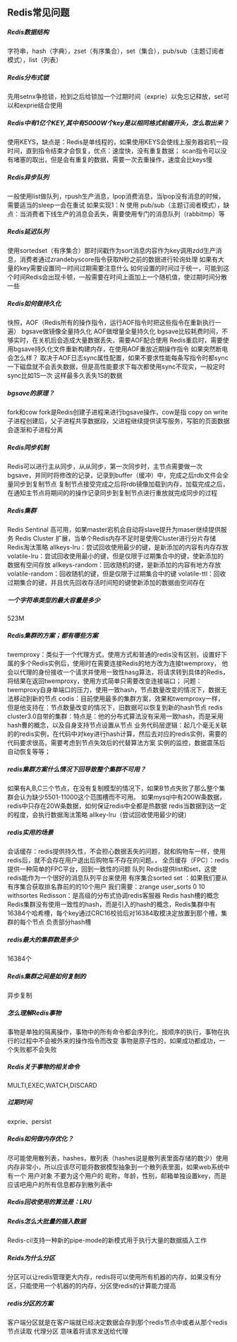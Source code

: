 ## Redis常见问题

##### Redis数据结构

字符串，hash（字典），zset（有序集合），set（集合），pub/sub（主题订阅者模式），list（列表）



##### Redis分布式锁

先用setnx争抢锁，抢到之后给锁加一个过期时间（exprie）以免忘记释放，set可以和exprie结合使用



##### Redis中有1亿个KEY,其中有5000W个key是以相同格式前缀开头，怎么取出来？

使用KEYS，缺点是：Redis是单线程的，如果使用KEYS会使线上服务器宕机一段时间，直到指令结束才会恢复，优点：速度快，没有重复数据；
scan指令可以没有堵塞的取出，但是会有重复的数据，需要一次去重操作，速度会比keys慢



##### Redis异步队列

一般使用list做队列，rpush生产消息，lpop消费消息，当lpop没有消息的时候，需要适当的sleep一会在重试
如果实现1：N 使用 pub/sub（主题订阅者模式），缺点：当消费者下线生产的消息会丢失，需要使用专门的消息队列（rabbitmp）等



##### Redis延迟队列

使用sortedset（有序集合）那时间戳作为sort消息内容作为key调用zdd生产消息，消费者通过zrandebyscore指令获取N秒之前的数据进行轮询处理
如果有大量的key需要设置同一时间过期需要注意什么
如何设置的时间过于统一，可能到这个时间Redis会出现卡顿，一般需要在时间上面加上一个随机值，使过期时间分散一些



##### Redis如何做持久化

快照，AOF（Redis所有的操作指令，运行AOF指令时把这些指令在重新执行一遍）
bgsave做镜像全量持久化
AOF做增量全量持久化
bgsave比较耗费时间，不够实时，在关机后会造成大量数据丢失，需要AOF配合使用
Redis重启时，需要使用bgsave持久化文件重新构建内存，在使用AOF重放近期操作指令
如果突然断电会怎么样？
取决于AOF日志sync属性配置，如果不要求性能每条写指令时都sync一下磁盘就不会丢失数据，但是高性能要求下每次都使用sync不现实，一般定时sync比如1S一次
这样最多久丢失1S的数据



##### bgsave的原理？

fork和cow
fork是Redis创建子进程来进行bgsave操作，cow是指 copy on write 子进程创建后，父子进程共享数据段，父进程继续提供读写服务，写脏的页面数据会逐渐和子进程分离



##### Redis同步机制

Redis可以进行主从同步，从从同步，第一次同步时，主节点需要做一次bgsave，并同时将修改的记录，记录到buffer（缓冲）中，完成之后rdb文件会全量同步到复制节点
复制节点接受完成之后将rdb镜像加载到内存，加载完成之后，在通知主节点将期间的的操作记录同步到复制节点进行重放就完成同步的过程



##### Redis集群

Redis Sentinal 高可用，如果master宕机会自动将slave提升为maser继续提供服务
Redis Cluster  扩展，当单个Redis内存不足时是使用Cluster进行分片存储
Redis淘汰策略
allkeys-lru：尝试回收使用最少的键，是新添加的内容有内存存放
volatile-lru：尝试回收使用最小的键，但是仅限于过期集合中的键，使新添加的数据有空间存放
allkeys-random：回收随机的键，是新添加的内容有地方存放
volatile-random：回收随机的键，但是仅限于过期集合中的键
volatile-ttl：回收过期集合的键，并且优先回收存活时间短的键使新添加的数据由空间存在



##### 一个字符串类型的最大容量是多少

523M



##### Redis集群的方案；都有哪些方案

twemproxy：类似于一个代理方式，使用方式和普通的redis没有区别，设置好下属的多个Redis实例后，使用时在需要连接Redis的地方改为连接twemproxy，
他会以代理的身份接收一个请求并使用一致性hasg算法，将请求转到具体的Redis，将结果在返回twemproxy，使用方式简单只需要改变连接端口；
问题：twemproxy自身单端口的压力，使用一致hash，节点数量改变的情况下，数据无法移动到新的节点
codis：目前使用最多的集群方案，效果和twemproxy一样，但是他支持在：节点数量改变的情况下，旧数据可以恢复到新的hash节点
redis cluster3.0自带的集群：特点是：他的分布式算法没有采用一致hash，而是采用hash曹的概念，以及自身支持节点设置从节点
业务代码层逻辑：起几个毫无关联的的redis实例，在代码中对key进行hash计算，然后去对应的redis实例，需要的代码要求很高，需要考虑到节点失效后的代替算法方案
实例的监控，数据震荡后自动恢复等等；



##### redis集群方案什么情况下回导致整个集群不可用？

如果有A,B,C三个节点，在没有复制模型的情况下，如果B节点失败了那么整个集群会认为缺少5501-11000这个范围槽而不可用。
如果mysql中有200W条数据，redis中只存在20W条数据，如何保证redis中全都是热数据
redis当数据到达一定的程度，会执行数据淘汰策略 allkey-lru（尝试回收使用最少的键）



##### redis实用的场景

会话缓存：redis提供持久性，不会担心数据丢失的问题，就和购物车一样，使用redis后，就不会存在用户退出后购物车不存在的问题。，
全页缓存（FPC）：redis提供一种简单的FPC平台，回到一致性的问题
队列
Redis提供list和set，这使redis能作为一个很好的消息队列平台来使用
有序集合sorted set ：如果我们要从有序集合获取排名靠前的的10个用户 我们需要：zrange user_sorts 0 10 withsortes
Redisson：是高级的分布式协调redis客服器
Redis  hash槽的概念
Redis集群没有使用一致性的hash，而是引入的hash的概念，Redis集群中有16384个哈希槽，每个key通过CRC16校验后对16384取模决定放置到那个槽，集群的每个节点
负责部分hash槽



##### redis最大的集群数是多少

16384个



##### Redis集群之间是如何复制的

异步复制



##### 怎么理解Redis事物

事物是单独的隔离操作，事物中的所有命令都会序列化，按顺序的执行，事物在执行的过程中不会被外来的操作指令而改变
事物是原子性的，如果成功都成功，一个失败都不会失败



##### Redis关于事物的相关命令

MULTI,EXEC,WATCH,DISCARD



##### 过期时间

exprie、persist



##### Redis如何做内存优化？

尽可能使用散列表，hashes，散列表（hashes说是散列表里面存储的数少）使用内存非常小，所以应该尽可能将数据模型抽象到一个散列表里面，如果web系统中有一个
用户对象  不要为这个用户的 昵称，年龄，性别，邮箱单独设置key，而是应该吧用户的所有信息都存到散列表中

##### Redis回收使用的算法是：LRU



##### Redis怎么大批量的插入数据

Redis-cil支持一种新的pipe-mode的新模式用于执行大量的数据插入工作



##### Reids为什么分区

分区可以让redis管理更大内存，redis将可以使用所有机器的内存，如果没有分区，只能使用一个机器的的内存，分区使redis的计算能力提高



##### redis分区的方案

客户端分区就是在客户端就已经决定数据会存到那个redis节点中或者从那个redis节点读取
代理分区 意味着将请求发送给代理
